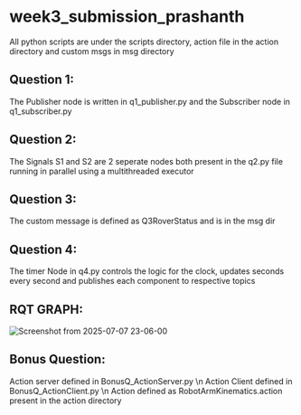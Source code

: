 # week3_submission_prashanth

All python scripts are under the scripts directory, action file in the action directory and custom msgs in msg directory

Question 1:
----------

The Publisher node is written in q1_publisher.py and the Subscriber node in q1_subscriber.py

Question 2:
------------

The Signals S1 and S2 are 2 seperate nodes both present in the q2.py file running in parallel using a multithreaded executor

Question 3:
------------
The custom message is defined as Q3RoverStatus and is in the msg dir


Question 4:
------------
The timer Node in q4.py controls the logic for the clock, updates seconds every second and publishes each component to respective topics

RQT GRAPH:
------------
![Screenshot from 2025-07-07 23-06-00](https://github.com/user-attachments/assets/13fadd9d-a342-4dde-a4a5-46b40e2887c3)


Bonus Question:
------------
Action server defined in BonusQ_ActionServer.py \n
Action Client defined in BonusQ_ActionClient.py \n
Action defined as RobotArmKinematics.action present in the action directory


